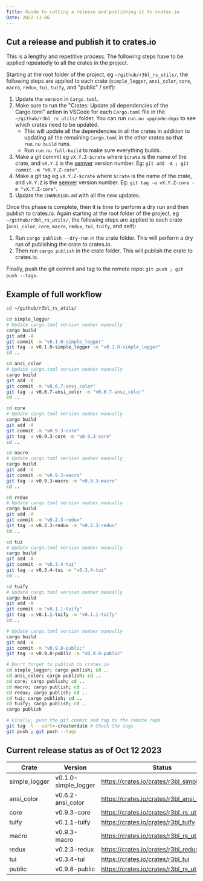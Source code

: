 ```yaml
---
Title: Guide to cutting a release and publishing it to crates.io
Date: 2022-11-06
---
```


## Cut a release and publish it to crates.io

This is a lengthy and repetitive process. The following steps have to be applied repeatedly to all
the crates in the project.

Starting at the root folder of the project, eg `~/github/r3bl_rs_utils/`, the following steps are
applied to each crate (`simple_logger`, `ansi_color`, `core`, `macro`, `redux`, `tui`, `tuify`, and
"public" / self):

1. Update the version in `Cargo.toml`.
2. Make sure to run the "Crates: Update all dependencies of the Cargo.toml" action in VSCode for
   each `Cargo.toml` file in the `~/github/r3bl_rs_utils/` folder. You can run `run.nu upgrade-deps`
   to see which crates need to be updated.
   - This will update all the dependencies in all the crates in addition to updating all the
     remaining `Cargo.toml` in the other crates so that `run.nu build` runs.
   - Run `run.nu full-build` to make sure everything builds.
3. Make a git commit eg `vX.Y.Z-$crate` where `$crate` is the name of the crate, and `vX.Y.Z` is the
   [semver](https://semver.org/) version number. Eg: `git add -A ; git commit -m "vX.Y.Z-core"`.
4. Make a git tag eg `vX.Y.Z-$crate` where `$crate` is the name of the crate, and `vX.Y.Z` is the
   [semver](https://semver.org/) version number. Eg: `git tag -a vX.Y.Z-core -m "vX.Y.Z-core"`.
5. Update the `CHANGELOG.md` with all the new updates.

Once this phase is complete, then it is time to perform a dry run and then publish to crates.io.
Again starting at the root folder of the project, eg `~/github/r3bl_rs_utils/`, the following steps
are applied to each crate (`ansi_color`, `core`, `macro`, `redux`, `tui`, `tuify`, and self):

1. Run `cargo publish --dry-run` in the crate folder. This will perform a dry run of publishing the
   crate to crates.io.
2. Then run `cargo publish` in the crate folder. This will publish the crate to crates.io.

Finally, push the git commit and tag to the remote repo: `git push ; git push --tags`.

## Example of full workflow

```sh
cd ~/github/r3bl_rs_utils/

cd simple_logger
# Update cargo.toml version number manually
cargo build
git add -A
git commit -m "v0.1.0-simple_logger"
git tag -a v0.1.0-simple_logger -m "v0.1.0-simple_logger"
cd ..

cd ansi_color
# Update cargo.toml version number manually
cargo build
git add -A
git commit -m "v0.6.7-ansi_color"
git tag -a v0.6.7-ansi_color -m "v0.6.7-ansi_color"
cd ..

cd core
# Update cargo.toml version number manually
cargo build
git add -A
git commit -m "v0.9.3-core"
git tag -a v0.9.3-core -m "v0.9.3-core"
cd ..

cd macro
# Update cargo.toml version number manually
cargo build
git add -A
git commit -m "v0.9.3-macro"
git tag -a v0.9.3-macro -m "v0.9.3-macro"
cd ..

cd redux
# Update cargo.toml version number manually
cargo build
git add -A
git commit -m "v0.2.3-redux"
git tag -a v0.2.3-redux -m "v0.2.3-redux"
cd ..

cd tui
# Update cargo.toml version number manually
cargo build
git add -A
git commit -m "v0.3.4-tui"
git tag -a v0.3.4-tui -m "v0.3.4-tui"
cd ..

cd tuify
# Update cargo.toml version number manually
cargo build
git add -A
git commit -m "v0.1.1-tuify"
git tag -a v0.1.1-tuify -m "v0.1.1-tuify"
cd ..

# Update cargo.toml version number manually
cargo build
git add -A
git commit -m "v0.9.8-public"
git tag -a v0.9.8-public -m "v0.9.8-public"

# Don't forget to publish to crates.io
cd simple_logger; cargo publish; cd ..
cd ansi_color; cargo publish; cd ..
cd core; cargo publish; cd ..
cd macro; cargo publish; cd ..
cd redux; cargo publish; cd ..
cd tui; cargo publish; cd ..
cd tuify; cargo publish; cd ..
cargo publish

# Finally, push the git commit and tag to the remote repo
git tag -l --sort=-creatordate # Check the tags
git push ; git push --tags
```

## Current release status as of Oct 12 2023

| Crate         | Version              | Status                                       |
| ------------- | -------------------- | -------------------------------------------- |
| simple_logger | v0.1.0-simple_logger | https://crates.io/crates/r3bl_simple_logger  |
| ansi_color    | v0.6.2-ansi_color    | https://crates.io/crates/r3bl_ansi_color     |
| core          | v0.9.3-core          | https://crates.io/crates/r3bl_rs_utils_core  |
| tuify         | v0.1.1-tuify         | https://crates.io/crates/r3bl_tuify          |
| macro         | v0.9.3-macro         | https://crates.io/crates/r3bl_rs_utils_macro |
| redux         | v0.2.3-redux         | https://crates.io/crates/r3bl_redux          |
| tui           | v0.3.4-tui           | https://crates.io/crates/r3bl_tui            |
| public        | v0.9.8-public        | https://crates.io/crates/r3bl_rs_utils       |
